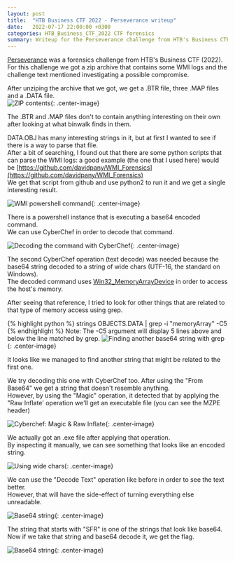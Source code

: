 ```yaml
---
layout: post
title:  "HTB Business CTF 2022 - Perseverance writeup"
date:   2022-07-17 22:00:00 +0300
categories: HTB_Business_CTF_2022 CTF forensics
summary: Writeup for the Perseverance challenge from HTB's Business CTF from 2022. 
---
```


[Perseverance](https://ctftime.org/task/22938) was a forensics challenge from HTB's Business CTF (2022).  
For this challenge we got a zip archive that contains some WMI logs and the challenge text mentioned investigating a possible compromise.  

After unziping the archive that we got, we get a .BTR file, three .MAP files and a .DATA file.  
![ZIP contents]({{site.baseurl}}/assets/img/HTB_Business_CTF_2022/perseverance/zip_contents.png){: .center-image}

The .BTR and .MAP files don't to contain anything interesting on their own after looking at what binwalk finds in them.  

DATA.OBJ has many interesting strings in it, but at first I wanted to see if there is a way to parse that file.  
After a bit of searching, I found out that there are some python scripts that can parse the WMI logs: a good example (the one that I used here) would be [https://github.com/davidpany/WMI_Forensics](https://github.com/davidpany/WMI_Forensics)  
We get that script from github and use python2 to run it and we get a single interesting result.  

![WMI powershell command]({{site.baseurl}}/assets/img/HTB_Business_CTF_2022/perseverance/wmi_powershell.png){: .center-image}

There is a powershell instance that is executing a base64 encoded command.  
We can use CyberChef in order to decode that command. 

![Decoding the command with CyberChef]({{site.baseurl}}/assets/img/HTB_Business_CTF_2022/perseverance/cyberchef_1.png){: .center-image}

The second CyberChef operation (text decode) was needed because the base64 string decoded to a string of wide chars (UTF-16, the standard on Windows).  
The decoded command uses [Win32_MemoryArrayDevice](https://docs.microsoft.com/en-us/windows/win32/cimwin32prov/win32-memoryarray) in order to access the host's memory.  

After seeing that reference, I tried to look for other things that are related to that type of memory access using grep.  

{% highlight python %}
strings OBJECTS.DATA | grep -i "memoryArray" -C5
{% endhighlight %}
Note: The -C5 argument will display 5 lines above and below the line matched by grep.
![Finding another base64 string with grep]({{site.baseurl}}/assets/img/HTB_Business_CTF_2022/perseverance/found_string.png){: .center-image}

It looks like we managed to find another string that might be related to the first one.  

We try decoding this one with CyberChef too. After using the "From Base64" we get a string that doesn't resemble anything.  
However, by using the "Magic" operation, it detected that by applying the "Raw Inflate' operation we'll get an executable file (you can see the MZPE header)

![Cyberchef: Magic & Raw Inflate]({{site.baseurl}}/assets/img/HTB_Business_CTF_2022/perseverance/cyberchef_2.png){: .center-image}

We actually got an .exe file after applying that operation.  
By inspecting it manually, we can see something that looks like an encoded string. 

![Using wide chars]({{site.baseurl}}/assets/img/HTB_Business_CTF_2022/perseverance/wide_chars.png){: .center-image}

We can use the "Decode Text" operation like before in order to see the text better.  
However, that will have the side-effect of turning everything else unreadable.  

![Base64 string]({{site.baseurl}}/assets/img/HTB_Business_CTF_2022/perseverance/base64_flag.png){: .center-image}

The string that starts with "SFR" is one of the strings that look like base64.  
Now if we take that string and base64 decode it, we get the flag.  

![Base64 string]({{site.baseurl}}/assets/img/HTB_Business_CTF_2022/perseverance/flag.png){: .center-image}
